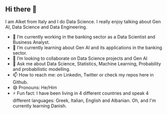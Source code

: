 ## Hi there 👋

I am Alket from Italy and I do Data Science. I really enjoy talking about Gen AI, Data Science and Data Engineering. 

- 🔭 I’m currently working in the banking sector as a Data Scientist and Business Analyst. 
- 🌱 I’m currently learning about Gen AI and its applications in the banking sector.
- 👯 I’m looking to collaborate on Data Science projects and Gen AI
- 💬 Ask me about Data Science, Statistics, Machine Learning, Probability and probabilistic modelling.  
- 📫 How to reach me: on Linkedin, Twitter or check my repos here in Github. 
- 😄 Pronouns: He/Him
- ⚡ Fun fact: I have been living in 4 different countries and speak 4 different languages: Greek, Italian, English and Albanian. Oh, and I'm currently learning Danish.  
